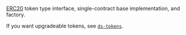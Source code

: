 [ERC20](https://github.com/ethereum/EIPs/issues/20) token type interface, single-contract base implementation, and factory.

If you want upgradeable tokens, see [`ds-tokens`](https://github.com/nexusdev/ds-tokens).
